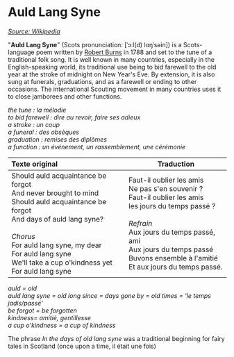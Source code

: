 # Auld Lang Syne

[*Source: Wikipedia*](https://en.wikipedia.org/wiki/Auld_Lang_Syne)

"**Auld Lang Syne**" (Scots pronunciation: [ˈɔːl(d) lɑŋˈsəin]) is a Scots-language poem written by [Robert Burns](https://en.wikipedia.org/wiki/Robert_Burns) in 1788 and set to the tune of a traditional folk song. It is well known in many countries, especially in the English-speaking world, its traditional use being to bid farewell to the old year at the stroke of midnight on New Year's Eve. By extension, it is also sung at funerals, graduations, and as a farewell or ending to other occasions. The international Scouting movement in many countries uses it to close jamborees and other functions.

*the tune : la mélodie  
to bid farewell : dire au revoir, faire ses adieux  
a stroke : un coup  
a funeral : des obsèques  
graduation : remises des diplômes  
a function : un événement, un rassemblement, une cérémonie*



| Texte original                                               | Traduction                                                   |
| :----------------------------------------------------------- | ------------------------------------------------------------ |
| Should auld acquaintance be forgot <br/>And never brought to mind<br/>Should auld acquaintance be forgot<br/>And days of auld lang syne?<br /><br />*Chorus*<br />For auld lang syne, my dear  <br/>For auld lang syne  <br />We'll take a cup o'kindness yet  <br />For auld lang syne | Faut-il oublier les amis <br/>Ne pas s'en souvenir ?<br/>Faut-il oublier les amis  <br/>les jours du temps passé ?<br/><br/>*Refrain* <br />Aux jours du temps passé, ami  <br />Aux jours du temps passé  <br />Buvons ensemble à l'amitié  <br />Et aux jours du temps passé. |

*auld = old  
auld lang syne = old long since = days gone by = old times = 'le temps jadis/passé'  
be forgot = be forgotten  
kindness= amitié, gentillesse  
a cup o'kindness = a cup of kindness*

The phrase *In the days of old lang syne* was a traditional beginning for fairy tales in Scotland (once upon a time, il était une fois)